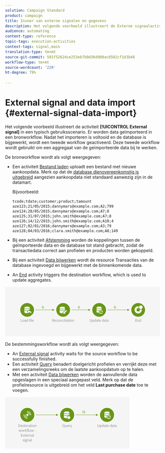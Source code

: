 ```yaml
---
solution: Campaign Standard
product: campaign
title: Invoer van externe signalen en gegevens
description: Het volgende voorbeeld illustreert de Externe signaalactiviteit die met de invoer van gegevens wordt gebruikt.
audience: automating
content-type: reference
topic-tags: execution-activities
context-tags: signal,main
translation-type: tm+mt
source-git-commit: 501f52624ce253eb7b0d36d908ac8502cf1d3b48
workflow-type: tm+mt
source-wordcount: '229'
ht-degree: 79%

---
```



# External signal and data import {#external-signal-data-import}

Het volgende voorbeeld illustreert de activiteit **[!UICONTROL External signal]** in een typisch gebruiksscenario. Er worden data geïmporteerd in een bronworkflow. Nadat het importeren is voltooid en de database is bijgewerkt, wordt een tweede workflow geactiveerd. Deze tweede workflow wordt gebruikt om een aggregaat van de geïmporteerde data bij te werken.

De bronworkflow wordt als volgt weergegeven:

* Een activiteit [Bestand laden](../../automating/using/load-file.md) uploadt een bestand met nieuwe aankoopdata. Merk op dat de [database dienovereenkomstig is uitgebreid](../../developing/using/data-model-concepts.md) aangezien aankoopdata niet standaard aanwezig zijn in de datamart.

   Bijvoorbeeld:

   ```
   tcode;tdate;customer;product;tamount
   aze123;21/05/2015;dannymars@example.com;A2;799
   aze124;28/05/2015;dannymars@example.com;A7;8
   aze125;31/07/2015;john.smith@example.com;A7;8
   aze126;14/12/2015;john.smith@example.com;A10;4
   aze127;02/01/2016;dannymars@example.com;A3;79
   aze128;04/03/2016;clara.smith@example.com;A8;149
   ```

* Bij een activiteit [Afstemming](../../automating/using/reconciliation.md) worden de koppelingen tussen de geïmporteerde data en de database tot stand gebracht, zodat de transactiedata correct aan profielen en producten worden gekoppeld.
* Bij een activiteit [Data bijwerken](../../automating/using/update-data.md) wordt de resource Transacties van de database ingevoegd en bijgewerkt met de binnenkomende data.
* An [End](../../automating/using/start-and-end.md) activity triggers the destination workflow, which is used to update aggregates.

![](assets/signal_example_source1.png)

De bestemmingsworkflow wordt als volgt weergegeven:

* An [External signal](../../automating/using/external-signal.md) activity waits for the source workflow to be successfully finished.
* Een activiteit [Query](../../automating/using/query.md#enriching-data) benadert doelgericht profielen en verrijkt deze met een verzamelingsreeks om de laatste aankoopdatum op te halen.
* Met een activiteit [Data bijwerken](../../automating/using/update-data.md) worden de aanvullende data opgeslagen in een speciaal aangepast veld. Merk op dat de profielresource is uitgebreid om het veld **Last purchase date** toe te voegen.

![](assets/signal_example_source2.png)
